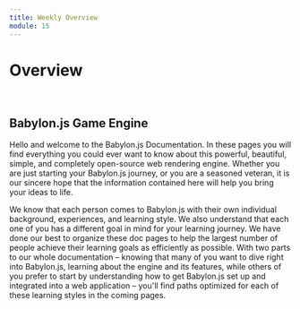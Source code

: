 ```yaml
---
title: Weekly Overview
module: 15
---
```


# Overview 


<br />



## Babylon.js Game Engine

Hello and welcome to the Babylon.js Documentation. In these pages you will find everything you could ever want to know about this powerful, beautiful, simple, and completely open-source web rendering engine. Whether you are just starting your Babylon.js journey, or you are a seasoned veteran, it is our sincere hope that the information contained here will help you bring your ideas to life.

We know that each person comes to Babylon.js with their own individual background, experiences, and learning style. We also understand that each one of you has a different goal in mind for your learning journey. We have done our best to organize these doc pages to help the largest number of people achieve their learning goals as efficiently as possible. With two parts to our whole documentation – knowing that many of you want to dive right into Babylon.js, learning about the engine and its features, while others of you prefer to start by understanding how to get Babylon.js set up and integrated into a web application – you'll find paths optimized for each of these learning styles in the coming pages.




